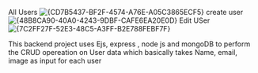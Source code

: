 All Users
![{CD7B5437-BF2F-4574-A76E-A05C3865ECF5}](https://github.com/user-attachments/assets/783806c7-a129-4f45-8a57-96e3937299b5)
create user
![{48B8CA90-40A0-4243-9DBF-CAFE6EA20E0D}](https://github.com/user-attachments/assets/e3457145-5218-4eb1-a5dd-48f52740ca5d)
Edit USer
![{7C2FF27F-52E3-48C5-A3FF-B2E788FEBF7F}](https://github.com/user-attachments/assets/188daf8b-dbf0-49aa-8e64-578cbd561a91)


This backend project uses Ejs, express , node js and mongoDB to perform the CRUD opereation on User data which basically takes Name, email, image as input for each user
